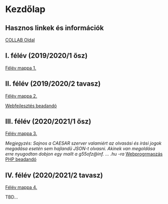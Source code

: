 # Kezdőlap
## Hasznos linkek és információk
[COLLAB Oldal](redirect_collab.html)

## I. félév (2019/2020/1 ősz)
[Félév mappa 1.](semesters/1/)

## II. félév (2019/2020/2 tavasz)
[Félév mappa 2.](semesters/2/)

[Webfejlesztés beadandó](semesters/2/web1)

## III. félév (2020/2021/1 ősz)
[Félév mappa 3.](semesters/3/)

_Megjegyzés: Sajnos a CAESAR szerver valamiért az olvasási és írási jogok megadása esetén sem hajlandü JSON-t olvasni.
Akinek van megoldása erre nyugodtan dobjon egy mailt a g55ofz@inf. ... .hu -ra_
[Webprogrmaozás PHP beadandó](semesters/3/webprog/phpbead)

## IV. félév (2020/2021/2 tavasz)
[Félév mappa 4.](semesters/4/)

TBD...